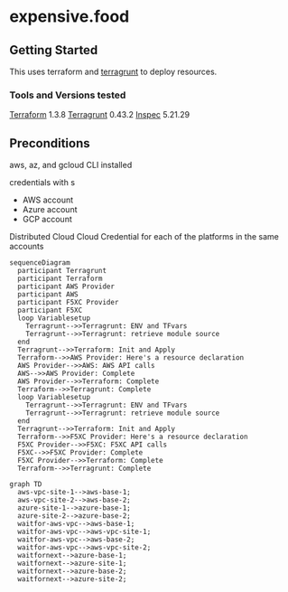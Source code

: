 # expensive.food

## Getting Started
This uses terraform and [terragrunt](TERRAGRUNT.md) to deploy resources.

### Tools and Versions tested
[Terraform](https://www.terraform.io/) 1.3.8
[Terragrunt](https://terragrunt.gruntwork.io/) 0.43.2
[Inspec](https://github.com/inspec/inspec) 5.21.29

## Preconditions

aws, az, and gcloud CLI installed

credentials with s
- AWS account
- Azure account
- GCP account

Distributed Cloud Cloud Credential for each of the platforms in the same accounts

```mermaid
sequenceDiagram
  participant Terragrunt
  participant Terraform
  participant AWS Provider
  participant AWS
  participant F5XC Provider
  participant F5XC
  loop Variablesetup
    Terragrunt-->>Terragrunt: ENV and TFvars
    Terragrunt-->>Terragrunt: retrieve module source
  end
  Terragrunt-->>Terraform: Init and Apply
  Terraform-->>AWS Provider: Here's a resource declaration
  AWS Provider-->>AWS: AWS API calls
  AWS-->>AWS Provider: Complete
  AWS Provider-->>Terraform: Complete
  Terraform-->>Terragrunt: Complete
  loop Variablesetup
    Terragrunt-->>Terragrunt: ENV and TFvars
    Terragrunt-->>Terragrunt: retrieve module source
  end
  Terragrunt-->>Terraform: Init and Apply
  Terraform-->>F5XC Provider: Here's a resource declaration
  F5XC Provider-->>F5XC: F5XC API calls
  F5XC-->>F5XC Provider: Complete
  F5XC Provider-->>Terraform: Complete
  Terraform-->>Terragrunt: Complete

```


```mermaid
graph TD
  aws-vpc-site-1-->aws-base-1;
  aws-vpc-site-2-->aws-base-2;
  azure-site-1-->azure-base-1;
  azure-site-2-->azure-base-2;
  waitfor-aws-vpc-->aws-base-1;
  waitfor-aws-vpc-->aws-vpc-site-1;
  waitfor-aws-vpc-->aws-base-2;
  waitfor-aws-vpc-->aws-vpc-site-2;
  waitfornext-->azure-base-1;
  waitfornext-->azure-site-1;
  waitfornext-->azure-base-2;
  waitfornext-->azure-site-2;

```

